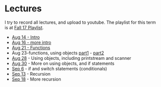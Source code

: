 Lectures
===

I try to record all lectures, and upload to youtube. The playlist for this term is at [Fall 17 Playlist](https://www.youtube.com/playlist?list=PLK5RwQeVk5Yw4rCN31A6dkTihyvUI3IIr).

* [Aug 14 - Intro](https://youtu.be/lyWOR-A7rHY)
* [Aug 16 - more intro](https://youtu.be/wToQkVWbz0Y)
* [Aug 21 - Functions](https://youtu.be/G3Onmx4AoN0)
* Aug 23-functions, using objects [part1](https://youtu.be/qCJvEk1EUJQ) - [part2](https://youtu.be/Z6IyRHZW9JI)
* [Aug 28](https://youtu.be/SO-PxeWHGA4) - Using objects, including printstream and scanner
* [Aug 30](https://youtu.be/Y4muNhKUvsg) - More on using objects, and if statements
* [Sep 6](https://youtu.be/82vtKEnt74A) - if and switch statements (conditionals)
* [Sep 13](https://youtu.be/1Hui-PF2cYs) - Recursion
* [Sep 18](https://youtu.be/TQf5VSWd2-g) - More recursion
